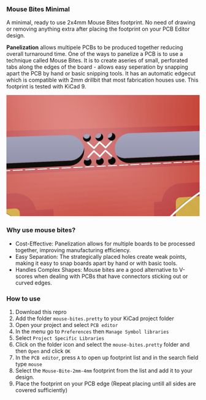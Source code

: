 ### Mouse Bites Minimal
A minimal, ready to use 2x4mm Mouse Bites footprint. No need of drawing or removing anything extra after placing the footprint on your PCB Editor design. 

**Panelization** allows multipele PCBs to be produced together reducing overall turnaround time. One of the ways to panelize a PCB is to use a technique called Mouse Bites. It is to create aseries of small, perforated tabs along the edges of the board - allows easy seperation by snapping apart the PCB by hand or basic snipping tools. It has an automatic edgecut which is compatible with 2mm drillbit that most fabrication houses use. This footprint is tested with KiCad 9. 



![Alt text](./mouse-bites.png?raw=true "Mouse Bites on a PCB (rendering)")

### Why use mouse bites?
* Cost-Effective: Panelization allows for multiple boards to be processed together, improving manufacturing efficiency. 
* Easy Separation: The strategically placed holes create weak points, making it easy to snap boards apart by hand or with basic tools. 
* Handles Complex Shapes: Mouse bites are a good alternative to V-scores when dealing with PCBs that have connectors sticking out or curved edges. 

### How to use
1. Download this repro
2. Add the folder `mouse-bites.pretty` to your KiCad project folder
3. Open your project and select `PCB editor`
4. In the menu go to `Preferences` then `Manage Symbol libraries`
5. Select `Project Specific Libraries`
6. Click on the folder icon  and select the `mouse-bites.pretty` folder and then `Open` and click `OK`
7. In the `PCB editor`, press `A` to open up footprint list and in the search field type `mouse`
8. Select the `Mouse-Bite-2mm-4mm` footprint from the list and add it to your design.
9. Place the footprint on your PCB edge (Repeat placing untill all sides are covered sufficiently)

